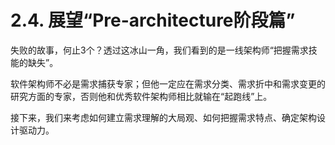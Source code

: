 # 2.4. 展望“Pre-architecture阶段篇”

失败的故事，何止3个？透过这冰山一角，我们看到的是一线架构师“把握需求技能的缺失”。

软件架构师不必是需求捕获专家；但他一定应在需求分类、需求折中和需求变更的研究方面的专家，否则他和优秀软件架构师相比就输在“起跑线”上。

接下来，我们来考虑如何建立需求理解的大局观、如何把握需求特点、确定架构设计驱动力。
